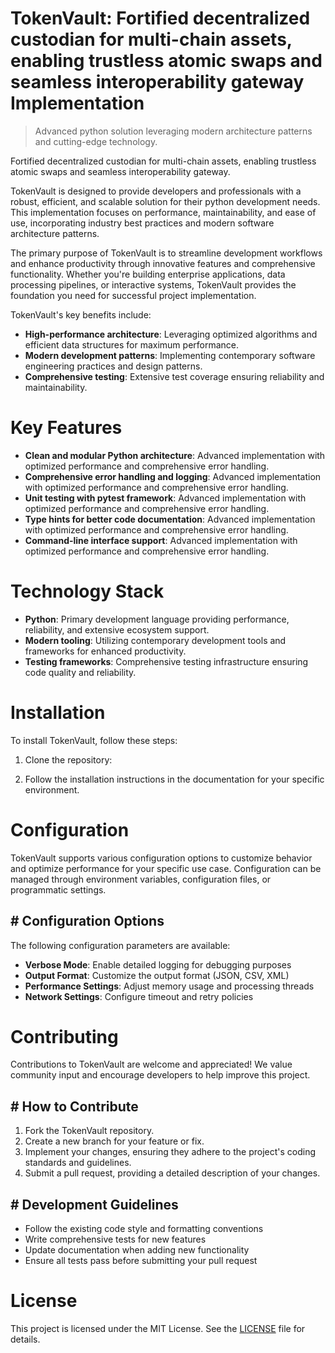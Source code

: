 <!-- fallback_TokenVault_20250803190640_42363 -->

# TokenVault: Fortified decentralized custodian for multi-chain assets, enabling trustless atomic swaps and seamless interoperability gateway Implementation
> Advanced python solution leveraging modern architecture patterns and cutting-edge technology.

Fortified decentralized custodian for multi-chain assets, enabling trustless atomic swaps and seamless interoperability gateway.

TokenVault is designed to provide developers and professionals with a robust, efficient, and scalable solution for their python development needs. This implementation focuses on performance, maintainability, and ease of use, incorporating industry best practices and modern software architecture patterns.

The primary purpose of TokenVault is to streamline development workflows and enhance productivity through innovative features and comprehensive functionality. Whether you're building enterprise applications, data processing pipelines, or interactive systems, TokenVault provides the foundation you need for successful project implementation.

TokenVault's key benefits include:

* **High-performance architecture**: Leveraging optimized algorithms and efficient data structures for maximum performance.
* **Modern development patterns**: Implementing contemporary software engineering practices and design patterns.
* **Comprehensive testing**: Extensive test coverage ensuring reliability and maintainability.

# Key Features

* **Clean and modular Python architecture**: Advanced implementation with optimized performance and comprehensive error handling.
* **Comprehensive error handling and logging**: Advanced implementation with optimized performance and comprehensive error handling.
* **Unit testing with pytest framework**: Advanced implementation with optimized performance and comprehensive error handling.
* **Type hints for better code documentation**: Advanced implementation with optimized performance and comprehensive error handling.
* **Command-line interface support**: Advanced implementation with optimized performance and comprehensive error handling.

# Technology Stack

* **Python**: Primary development language providing performance, reliability, and extensive ecosystem support.
* **Modern tooling**: Utilizing contemporary development tools and frameworks for enhanced productivity.
* **Testing frameworks**: Comprehensive testing infrastructure ensuring code quality and reliability.

# Installation

To install TokenVault, follow these steps:

1. Clone the repository:


2. Follow the installation instructions in the documentation for your specific environment.

# Configuration

TokenVault supports various configuration options to customize behavior and optimize performance for your specific use case. Configuration can be managed through environment variables, configuration files, or programmatic settings.

## # Configuration Options

The following configuration parameters are available:

* **Verbose Mode**: Enable detailed logging for debugging purposes
* **Output Format**: Customize the output format (JSON, CSV, XML)
* **Performance Settings**: Adjust memory usage and processing threads
* **Network Settings**: Configure timeout and retry policies

# Contributing

Contributions to TokenVault are welcome and appreciated! We value community input and encourage developers to help improve this project.

## # How to Contribute

1. Fork the TokenVault repository.
2. Create a new branch for your feature or fix.
3. Implement your changes, ensuring they adhere to the project's coding standards and guidelines.
4. Submit a pull request, providing a detailed description of your changes.

## # Development Guidelines

* Follow the existing code style and formatting conventions
* Write comprehensive tests for new features
* Update documentation when adding new functionality
* Ensure all tests pass before submitting your pull request

# License

This project is licensed under the MIT License. See the [LICENSE](https://github.com/xgek/TokenVault/blob/main/LICENSE) file for details.
